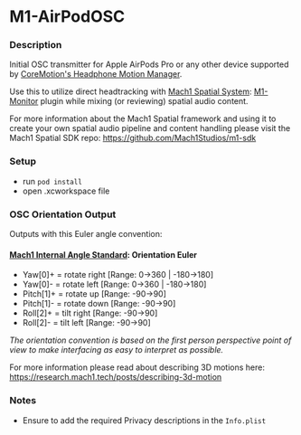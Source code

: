 # M1-AirPodOSC

### Description
Initial OSC transmitter for Apple AirPods Pro or any other device supported by [CoreMotion's Headphone Motion Manager](https://developer.apple.com/documentation/coremotion/cmheadphonemotionmanager).

Use this to utilize direct headtracking with [Mach1 Spatial System](https://www.mach1.tech/spatial-system): [M1-Monitor](https://www.mach1.tech/spatial-system#monitor) plugin while mixing (or reviewing) spatial audio content.

For more information about the Mach1 Spatial framework and using it to create your own spatial audio pipeline and content handling please visit the Mach1 Spatial SDK repo: https://github.com/Mach1Studios/m1-sdk

### Setup
 - run `pod install`
 - open .xcworkspace file

### OSC Orientation Output
Outputs with this Euler angle convention: 

#### [Mach1 Internal Angle Standard](https://dev.mach1.tech/#mach1-internal-angle-standard): Orientation Euler
- Yaw[0]+ = rotate right [Range: 0->360 | -180->180]
- Yaw[0]- = rotate left [Range: 0->360 | -180->180]
- Pitch[1]+ = rotate up [Range: -90->90]
- Pitch[1]- = rotate down [Range: -90->90]
- Roll[2]+ = tilt right [Range: -90->90]
- Roll[2]- = tilt left [Range: -90->90] 

_The orientation convention is based on the first person perspective point of view to make interfacing as easy to interpret as possible._

For more information please read about describing 3D motions here: https://research.mach1.tech/posts/describing-3d-motion

### Notes
 - Ensure to add the required Privacy descriptions in the `Info.plist`

